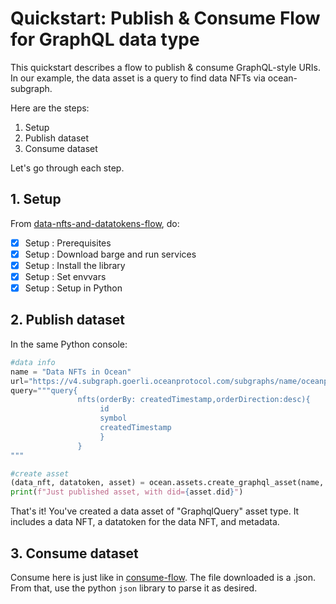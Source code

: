 <!--
Copyright 2022 Ocean Protocol Foundation
SPDX-License-Identifier: Apache-2.0
-->

# Quickstart: Publish & Consume Flow for GraphQL data type

This quickstart describes a flow to publish & consume GraphQL-style URIs. In our example, the data asset is a query to find data NFTs via ocean-subgraph.

Here are the steps:

1.  Setup
2.  Publish dataset
3.  Consume dataset

Let's go through each step.

## 1. Setup

From [data-nfts-and-datatokens-flow](data-nfts-and-datatokens-flow.md), do:
- [x] Setup : Prerequisites
- [x] Setup : Download barge and run services
- [x] Setup : Install the library
- [x] Setup : Set envvars
- [x] Setup : Setup in Python

## 2. Publish dataset

In the same Python console:
```python
#data info
name = "Data NFTs in Ocean"
url="https://v4.subgraph.goerli.oceanprotocol.com/subgraphs/name/oceanprotocol/ocean-subgraph"
query="""query{
               nfts(orderBy: createdTimestamp,orderDirection:desc){
                    id
                    symbol
                    createdTimestamp
                    }
               }
"""

#create asset
(data_nft, datatoken, asset) = ocean.assets.create_graphql_asset(name, url, query, alice_wallet)
print(f"Just published asset, with did={asset.did}")
```

That's it! You've created a data asset of "GraphqlQuery" asset type. It includes a data NFT, a datatoken for the data NFT, and metadata.

## 3.  Consume dataset

Consume here is just like in [consume-flow](consume-flow.md). The file downloaded is a .json. From that, use the python `json` library to parse it as desired.

